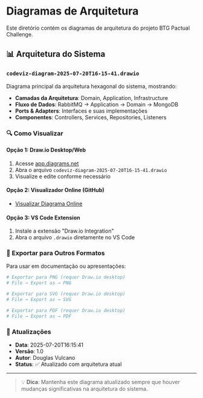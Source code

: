 # Diagramas de Arquitetura

Este diretório contém os diagramas de arquitetura do projeto BTG Pactual Challenge.

## 📊 Arquitetura do Sistema

### `codeviz-diagram-2025-07-20T16-15-41.drawio`

Diagrama principal da arquitetura hexagonal do sistema, mostrando:

- **Camadas da Arquitetura**: Domain, Application, Infrastructure
- **Fluxo de Dados**: RabbitMQ → Application → Domain → MongoDB
- **Ports & Adapters**: Interfaces e suas implementações
- **Componentes**: Controllers, Services, Repositories, Listeners

### 🔍 Como Visualizar

#### Opção 1: Draw.io Desktop/Web
1. Acesse [app.diagrams.net](https://app.diagrams.net/)
2. Abra o arquivo `codeviz-diagram-2025-07-20T16-15-41.drawio`
3. Visualize e edite conforme necessário

#### Opção 2: Visualizador Online (GitHub)
- [Visualizar Diagrama Online](https://viewer.diagrams.net/?url=https://raw.githubusercontent.com/DouglasVulcano/btgpactual_challenge/main/diagrams/codeviz-diagram-2025-07-20T16-15-41.drawio)

#### Opção 3: VS Code Extension
1. Instale a extensão "Draw.io Integration"
2. Abra o arquivo `.drawio` diretamente no VS Code

### 📝 Exportar para Outros Formatos

Para usar em documentação ou apresentações:

```bash
# Exportar para PNG (requer Draw.io desktop)
# File → Export as → PNG

# Exportar para SVG (requer Draw.io desktop)  
# File → Export as → SVG

# Exportar para PDF (requer Draw.io desktop)
# File → Export as → PDF
```

### 🔄 Atualizações

- **Data**: 2025-07-20T16:15:41
- **Versão**: 1.0
- **Autor**: Douglas Vulcano
- **Status**: ✅ Atualizado com arquitetura atual

---

> 💡 **Dica**: Mantenha este diagrama atualizado sempre que houver mudanças significativas na arquitetura do sistema.
